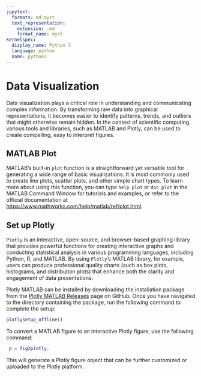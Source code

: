 ```yaml
---
jupytext:
  formats: md:myst
  text_representation:
    extension: .md
    format_name: myst
kernelspec:
  display_name: Python 3
  language: python
  name: python3
---
```


# Data Visualization

Data visualization plays a critical role in understanding and communicating complex information. By transforming raw data into graphical representations, it becomes easier to identify patterns, trends, and outliers that might otherwise remain hidden. In the context of scientific computing, various tools and libraries, such as MATLAB and Plotly, can be used to create compelling, easy to interpret figures.

## MATLAB Plot

MATLAB’s built-in `plot` function is a straightforward yet versatile tool for generating a wide range of basic visualizations. It is most commonly used to create line plots, scatter plots, and other simple chart types. To learn more about using this function, you can type `help plot` or `doc plot` in the MATLAB Command Window for tutorials and examples, or refer to the official documentation at https://www.mathworks.com/help/matlab/ref/plot.html.

## Set up Plotly

`Plotly` is an interactive, open-source, and browser-based graphing library that provides powerful functions for creating interactive graphs and conducting statistical analysis in various programming languages, including Python, R, and MATLAB. By using `Plotly`’s MATLAB library, for example, users can produce professional quality charts (such as box plots, histograms, and distribution plots) that enhance both the clarity and engagement of data presentations.

Plotly MATLAB can be installed by downloading the installation package from the [Plotly MATLAB Releases](https://github.com/plotly/plotly_matlab/releases) page on GitHub. Once you have navigated to the directory containing the package, run the following command to complete the setup:

```matlab
plotlysetup_offline()
```

To convert a MATLAB figure to an interactive Plotly figure, use the following command:

```matlab
 p = fig2plotly;
```

This will generate a Plotly figure object that can be further customized or uploaded to the Plotly platform.
